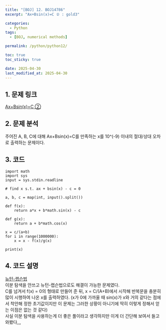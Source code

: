 ```yaml
---
title: "[BOJ] 12. BOJ14786"
excerpt: "Ax+Bsin(x)=C ② : gold3"

categories:
  - Python
tags:
  - [BOJ, numerical methods]

permalink: /python/python12/

toc: true
toc_sticky: true

date: 2025-04-30
last_modified_at: 2025-04-30
---
```

## 1. 문제 링크
[Ax+Bsin(x)=C ②](https://www.acmicpc.net/problem/14786)

## 2. 문제 분석
주어진 A, B, C에 대해 Ax+Bsin(x)=C를 만족하는 x를 10^(-9) 이내의 절대/상대 오차로 출력하는 문제이다. 
## 3. 코드
~~~
import math
import sys 
input = sys.stdin.readline 

# find x s.t. ax + bsin(x) - c = 0 

a, b, c = map(int, input().split())

def f(x):
    return a*x + b*math.sin(x) - c

def g(x):
    return a + b*math.cos(x)

x = c/(a+b)
for i in range(1000000):
    x = x - f(x)/g(x)

print(x)
~~~

## 4. 코드 설명
[뉴턴-랩슨법](https://en.wikipedia.org/wiki/Newton%27s_method)
<br> 이분 탐색을 안쓰고 뉴턴-랩슨법으로도 해결이 가능한 문제였다. 
<br> C를 넘겨서 f(x) = 0의 형태로 만들어 준 뒤, x = C/(A+B)에서 시작해 반복문을 충분히 많이 시행하여 나온 x를 출력하였다. (x가 0에 가까울 때 sin(x)가 x와 거의 같다는 점에서 착안해 정한 초기값이지만 이 문제는 그러한 상황이 아니기에 딱히 이렇게 정해서 얻는 이점은 없는 것 같다)
<br> 사실 이분 탐색을 사용하는게 더 좋은 풀이라고 생각하지만 이게 더 간단해 보여서 들고 와봤다,,,